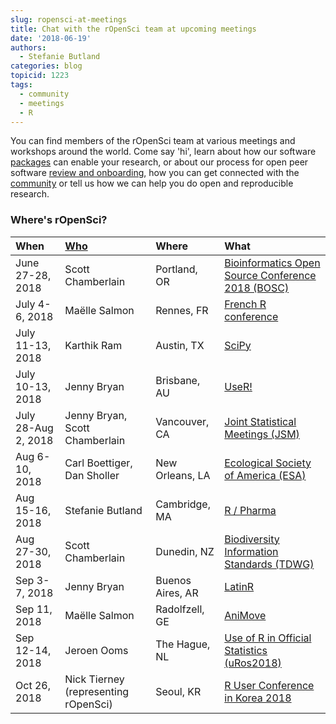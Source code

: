 ```yaml
---
slug: ropensci-at-meetings
title: Chat with the rOpenSci team at upcoming meetings
date: '2018-06-19'
authors:
  - Stefanie Butland
categories: blog
topicid: 1223
tags:
  - community
  - meetings
  - R
---
```


You can find members of the rOpenSci team at various meetings and workshops around the world. Come say 'hi', learn about how our software [packages](/packages/) can enable your research, or about our process for open peer software [review and onboarding](/software-review/), how you can get connected with the [community](/community/) or tell us how we can help you do open and reproducible research.

<!--more-->

### Where's rOpenSci?

<table class="table">
<thead>
<tr>
	<th style="text-align:left;">When</th>
	<th style="text-align:left;"><a href="/about/#team">Who</a></th>
	<th style="text-align:left;">Where</th>
	<th style="text-align:left;">What</th>
</tr>
</thead>
<tbody>
<tr>
	<td>June 27-28, 2018</td>
	<td>Scott Chamberlain</td>
	<td>Portland, OR</td>
	<td><a href="https://gccbosc2018.sched.com/">Bioinformatics Open Source Conference 2018 (BOSC)</a></td>
</tr>
<tr>
	<td>July 4-6, 2018</td>
	<td>Maëlle Salmon</td>
	<td>Rennes, FR</td>
	<td><a href="https://r2018-rennes.sciencesconf.org/">French R conference</a></td>
</tr>
<tr>
	<td>July 11-13, 2018</td>
	<td>Karthik Ram</td>
	<td>Austin, TX</td>
	<td><a href="https://scipy2018.scipy.org/">SciPy</a></td>
</tr>
<tr>
	<td>July 10-13, 2018</td>
	<td>Jenny Bryan</td>
	<td>Brisbane, AU</td>
	<td><a href="https://user2018.r-project.org/">UseR!</a></td>
</tr>
<tr>
	<td>July 28-Aug 2, 2018</td>
	<td>Jenny Bryan, Scott Chamberlain</td>
	<td>Vancouver, CA</td>
	<td><a href="https://ww2.amstat.org/meetings/jsm/2018/">Joint Statistical Meetings (JSM)</a></td>
</tr>
<tr>
	<td>Aug 6-10, 2018</td>
	<td>Carl Boettiger, Dan Sholler</td>
	<td>New Orleans, LA</td>
	<td><a href="https://esa.org/neworleans/">Ecological Society of America (ESA)</a></td>
</tr>
<tr>
	<td>Aug 15-16, 2018</td>
	<td>Stefanie Butland</td>
	<td>Cambridge, MA</td>
	<td><a href="http://rinpharma.com/">R / Pharma</a></td>
</tr>
<tr>
	<td>Aug 27-30, 2018</td>
	<td>Scott Chamberlain</td>
	<td>Dunedin, NZ</td>
	<td><a href="http://spnhc-tdwg2018.nz/">Biodiversity Information Standards (TDWG)</a></td>
</tr>
<tr>
	<td>Sep 3-7, 2018</td>
	<td>Jenny Bryan</td>
	<td>Buenos Aires, AR</td>
	<td><a href="http://47jaiio.sadio.org.ar/index.php?q=node/125">LatinR</a></td>
</tr>
<tr>
	<td>Sep 11, 2018</td>
	<td>Maëlle Salmon</td>
	<td>Radolfzell, GE</td>
	<td><a href="http://animove.org/courses/animove-2018/">AniMove</a></td>
</tr>
<tr>
	<td>Sep 12-14, 2018</td>
	<td>Jeroen Ooms</td>
	<td>The Hague, NL</td>
	<td><a href="https://www.aanmelder.nl/uros2018#.WyFyd1MvyEI">Use of R in Official Statistics (uRos2018)</a></td>
</tr>
<tr>
	<td>Oct 26, 2018</td>
	<td>Nick Tierney (representing rOpenSci)</td>
	<td>Seoul, KR</td>
	<td><a href="https://translate.google.com/translate?sl=ko&tl=en&js=y&prev=_t&hl=en&ie=UTF-8&u=http%3A%2F%2Fruck2018.r-kor.org">R User Conference in Korea 2018</a></td>
</tr>
</tbody>
</table>
